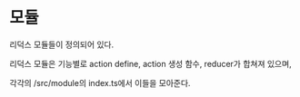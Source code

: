 # 모듈

리덕스 모듈들이 정의되어 있다.

리덕스 모듈은 기능별로 action define, action 생성 함수, reducer가 합쳐져 있으며,

각각의 /src/module의 index.ts에서 이들을 모아준다.

